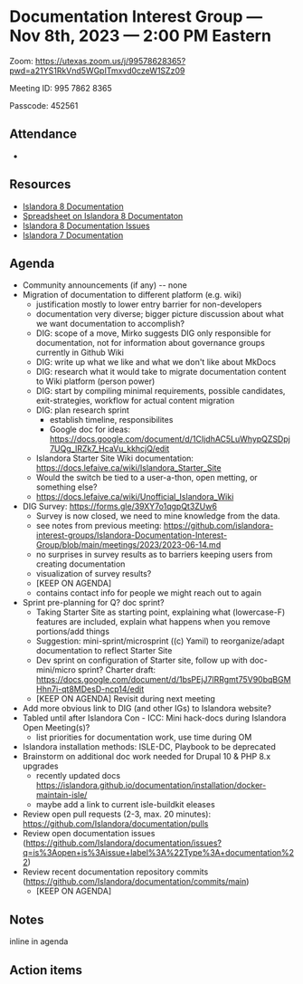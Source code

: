# Documentation Interest Group — Nov 8th, 2023 — 2:00 PM Eastern

Zoom: https://utexas.zoom.us/j/99578628365?pwd=a21YS1RkVnd5WGpITmxvd0czeW1SZz09

Meeting ID: 995 7862 8365

Passcode: 452561

## Attendance

* 

## Resources
* [Islandora 8 Documentation](https://islandora.github.io/documentation/)
* [Spreadsheet on Islandora 8 Documentaton](https://docs.google.com/spreadsheets/d/1E-kRw9xE60CKK0qL1-phzeVKjEZu3qBKZ9d3LH1hDEE/edit?usp=sharing)
* [Islandora 8 Documentation Issues](https://github.com/Islandora/documentation/issues?q=is%3Aopen+is%3Aissue+label%3A%22Type%3A+documentation%22)
* [Islandora 7 Documentation](https://wiki.lyrasis.org/display/ISLANDORA/Start)

## Agenda
- Community announcements (if any) -- none
- Migration of documentation to different platform (e.g. wiki)
  - justification mostly to lower entry barrier for non-developers
  - documentation very diverse; bigger picture discussion about what we want documentation to accomplish?
  - DIG: scope of a move, Mirko suggests DIG only responsible for documentation, not for information about governance groups currently in Github Wiki
  - DIG: write up what we like and what we don't like about MkDocs
  - DIG: research what it would take to migrate documentation content to Wiki platform (person power)
  - DIG: start by compiling minimal requirements, possible candidates, exit-strategies, workflow for actual content migration
  - DIG: plan research sprint
    - establish timeline, responsibilites
    - Google doc for ideas: https://docs.google.com/document/d/1CIjdhAC5LuWhypQZSDpj7UQg_IRZk7_HcaVu_kkhcjQ/edit
  - Islandora Starter Site Wiki documentation: https://docs.lefaive.ca/wiki/Islandora_Starter_Site
  - Would the switch be tied to a user-a-thon, open metting, or something else?
  - https://docs.lefaive.ca/wiki/Unofficial_Islandora_Wiki  
- DIG Survey: https://forms.gle/39XY7o1qgpQt3ZUw6
  - Survey is now closed, we need to mine knowledge from the data.
  - see notes from previous meeting: https://github.com/islandora-interest-groups/Islandora-Documentation-Interest-Group/blob/main/meetings/2023/2023-06-14.md
  - no surprises in survey results as to barriers keeping users from creating documentation
  - visualization of survey results?
  - [KEEP ON AGENDA]
  - contains contact info for people we might reach out to again
- Sprint pre-planning for Q? doc sprint?
    - Taking Starter Site as starting point, explaining what (lowercase-F) features are included, explain what happens when you remove portions/add things
    - Suggestion: mini-sprint/microsprint ((c) Yamil) to reorganize/adapt documentation to reflect Starter Site
    - Dev sprint on configuration of Starter site, follow up with doc-mini/micro sprint? Charter draft: https://docs.google.com/document/d/1bsPEjJ7lRRgmt75V90bqBGMHhn7i-qt8MDesD-ncp14/edit
    - [KEEP ON AGENDA] Revisit during next meeting
- Add more obvious link to DIG (and other IGs) to Islandora website?
- Tabled until after Islandora Con - ICC: Mini hack-docs during Islandora Open Meeting(s)?
    - list priorities for documentation work, use time during OM
- Islandora installation methods: ISLE-DC, Playbook to be deprecated
- Brainstorm on additional doc work needed for Drupal 10 & PHP 8.x upgrades
  -  recently updated docs https://islandora.github.io/documentation/installation/docker-maintain-isle/
  -  maybe add a link to current isle-buildkit eleases
- Review open pull requests (2-3, max. 20 minutes): https://github.com/Islandora/documentation/pulls
- Review open documentation issues (https://github.com/Islandora/documentation/issues?q=is%3Aopen+is%3Aissue+label%3A%22Type%3A+documentation%22)
- Review recent documentation repository commits (https://github.com/Islandora/documentation/commits/main)
    - [KEEP ON AGENDA] 

## Notes
inline in agenda

## Action items
